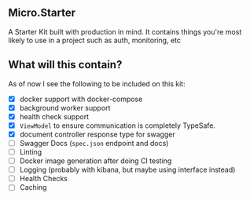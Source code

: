 ## Micro.Starter
A Starter Kit built with production in mind.
It contains things you're most likely to use in a project such as auth, monitoring, etc

## What will this contain?
As of now I see the following to be included on this kit:

- [x] docker support with docker-compose
- [x] background worker support
- [x] health check support
- [x] `ViewModel` to ensure communication is completely TypeSafe.
- [x] document controller response type for swagger
- [ ] Swagger Docs (`spec.json` endpoint and docs)
- [ ] Linting
- [ ] Docker image generation after doing CI testing
- [ ] Logging (probably with kibana, but maybe using interface instead)
- [ ] Health Checks
- [ ] Caching
